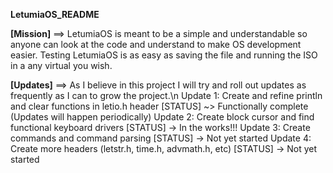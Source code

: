 **LetumiaOS_README**




**[Mission]** ==>
LetumiaOS is meant to be a simple and understandable so anyone can look at the code and understand to make OS development easier.
Testing LetumiaOS is as easy as saving the file and running the ISO in a any virtual you wish.

**[Updates]** ==>
As I believe in this project I will try and roll out updates as frequently as I can to grow the project.\n
Update 1: Create and refine println and clear functions in letio.h header [STATUS] ~> Functionally complete (Updates will happen periodically)
Update 2: Create block cursor and find functional keyboard drivers [STATUS] -> In the works!!!
Update 3: Create commands and command parsing [STATUS] -> Not yet started
Update 4: Create more headers (letstr.h, time.h, advmath.h, etc) [STATUS] -> Not yet started

